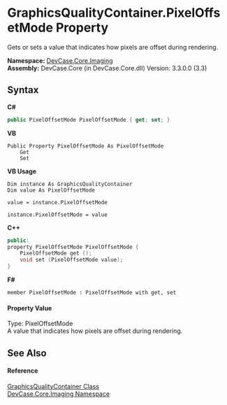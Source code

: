 # GraphicsQualityContainer.PixelOffsetMode Property 
 

Gets or sets a value that indicates how pixels are offset during rendering.

**Namespace:**&nbsp;<a href="N_DevCase_Core_Imaging">DevCase.Core.Imaging</a><br />**Assembly:**&nbsp;DevCase.Core (in DevCase.Core.dll) Version: 3.3.0.0 (3.3)

## Syntax

**C#**<br />
``` C#
public PixelOffsetMode PixelOffsetMode { get; set; }
```

**VB**<br />
``` VB
Public Property PixelOffsetMode As PixelOffsetMode
	Get
	Set
```

**VB Usage**<br />
``` VB Usage
Dim instance As GraphicsQualityContainer
Dim value As PixelOffsetMode

value = instance.PixelOffsetMode

instance.PixelOffsetMode = value
```

**C++**<br />
``` C++
public:
property PixelOffsetMode PixelOffsetMode {
	PixelOffsetMode get ();
	void set (PixelOffsetMode value);
}
```

**F#**<br />
``` F#
member PixelOffsetMode : PixelOffsetMode with get, set

```


#### Property Value
Type: PixelOffsetMode<br />A value that indicates how pixels are offset during rendering.

## See Also


#### Reference
<a href="T_DevCase_Core_Imaging_GraphicsQualityContainer">GraphicsQualityContainer Class</a><br /><a href="N_DevCase_Core_Imaging">DevCase.Core.Imaging Namespace</a><br />